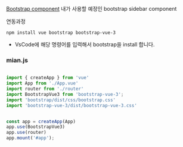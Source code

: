 [Bootstrap component](https://bootstrap-vue.org/docs/components/sidebar) 내가 사용할 예정인 bootstrap sidebar component


연동과정

```
npm install vue bootstrap bootstrap-vue-3
```

- VsCode에 해당 명령어를 입력해서 bootstrap을 install 합니다.

### mian.js 

~~~javaScript

import { createApp } from 'vue' 
import App from './App.vue' 
import router from './router' 
import BootstrapVue3 from 'bootstrap-vue-3'; 
import 'bootstrap/dist/css/bootstrap.css' 
import 'bootstrap-vue-3/dist/bootstrap-vue-3.css' 


const app = createApp(App) 
app.use(BootstrapVue3) 
app.use(router) 
app.mount('#app');

~~~



